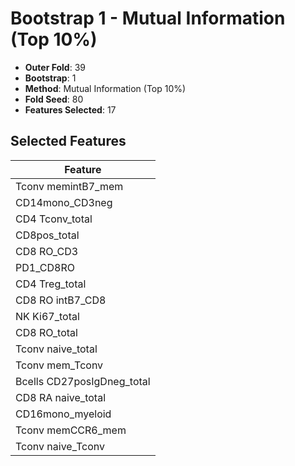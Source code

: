 # Bootstrap 1 - Mutual Information (Top 10%)

- **Outer Fold**: 39
- **Bootstrap**: 1
- **Method**: Mutual Information (Top 10%)
- **Fold Seed**: 80
- **Features Selected**: 17

## Selected Features

| Feature |
|---------|
| Tconv memintB7_mem |
| CD14mono_CD3neg |
| CD4 Tconv_total |
| CD8pos_total |
| CD8 RO_CD3 |
| PD1_CD8RO |
| CD4 Treg_total |
| CD8 RO intB7_CD8 |
| NK Ki67_total |
| CD8 RO_total |
| Tconv naive_total |
| Tconv mem_Tconv |
| Bcells CD27posIgDneg_total |
| CD8 RA naive_total |
| CD16mono_myeloid |
| Tconv memCCR6_mem |
| Tconv naive_Tconv |
